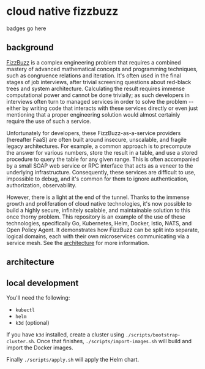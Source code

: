 # cloud native fizzbuzz

badges go here

## background

[FizzBuzz](https://en.wikipedia.org/wiki/Fizz_buzz) is a complex engineering problem that requires a combined mastery of advanced mathematical concepts and programming techniques, such as congruence relations and iteration. 
It's often used in the final stages of job interviews, after trivial screening questions about red-black trees and system architecture. 
Calculating the result requires immense computational power and cannot be done trivially; as such developers in interviews often turn to managed services in order to solve the problem -- either by writing code 
that interacts with these services directly or even just mentioning that a proper engineering solution would almost certainly require the use of such a service.

Unfortunately for developers, these FizzBuzz-as-a-service providers (hereafter FaaS) are often built around insecure, unscalable, and fragile legacy architectures. 
For example, a common approach is to precompute the answer for various numbers, store the result in a table, and use a stored procedure to query the table for any given range. 
This is often accompanied by a small SOAP web service or RPC interface that acts as a veneer to the underlying infrastructure. 
Consequently, these services are difficult to use, impossible to debug, and it's common for them to ignore authentication, authorization, observability. 

However, there is a light at the end of the tunnel. 
Thanks to the immense growth and proliferation of cloud native technologies, it's now possible to build a highly secure, infinitely scalable, and maintainable solution to this once thorny problem. 
This repository is an example of the use of these technologies, specifically Go, Kubernetes, Helm, Docker, Istio, NATS, and Open Policy Agent. 
It demonstrates how FizzBuzz can be split into separate, logical domains, each with their own microservices communicating via a service mesh. See the [architecture](#architecture) for more information. 

## architecture

## local development

You'll need the following:

- `kubectl`
- `helm`
- `k3d` (optional)

If you have `k3d` installed, create a cluster using `./scripts/bootstrap-cluster.sh`. 
Once that finishes, `./scripts/import-images.sh` will build and import the Docker images. 

Finally `./scripts/apply.sh` will apply the Helm chart. 